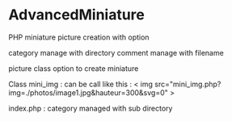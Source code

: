# AdvancedMiniature
PHP miniature picture creation with option

category manage with directory
comment manage with filename

picture class option to create miniature



Class mini_img : can be call like this : < img src="mini_img.php?img=./photos/image1.jpg&amp;hauteur=300&amp;svg=0" >

index.php : category managed with sub directory
